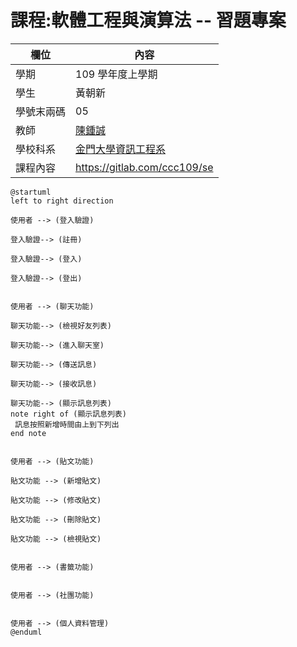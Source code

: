# 課程:軟體工程與演算法 -- 習題專案

欄位 | 內容
-----|--------
學期 | 109 學年度上學期
學生 |  黃朝新
學號末兩碼 | 05
教師 | [陳鍾誠](https://www.nqu.edu.tw/educsie/index.php?act=blog&code=list&ids=4)
學校科系 | [金門大學資訊工程系](https://www.nqu.edu.tw/educsie/index.php)
課程內容 | https://gitlab.com/ccc109/se

```uml
@startuml
left to right direction

使用者 --> (登入驗證)

登入驗證--> (註冊)

登入驗證--> (登入)

登入驗證--> (登出)


使用者 --> (聊天功能)

聊天功能--> (檢視好友列表)

聊天功能--> (進入聊天室)

聊天功能--> (傳送訊息)

聊天功能--> (接收訊息)

聊天功能--> (顯示訊息列表)
note right of (顯示訊息列表)
 訊息按照新增時間由上到下列出
end note


使用者 --> (貼文功能)

貼文功能 --> (新增貼文)

貼文功能 --> (修改貼文)

貼文功能 --> (刪除貼文)

貼文功能 --> (檢視貼文)


使用者 --> (書籤功能)


使用者 --> (社團功能)


使用者 --> (個人資料管理)
@enduml
```
